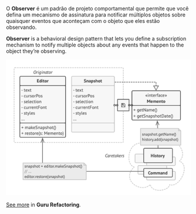 O **Observer** é um padrão de projeto comportamental que permite que você defina um mecanismo de assinatura para notificar múltiplos objetos sobre quaisquer eventos que aconteçam com o objeto que eles estão observando.

**Observer** is a behavioral design pattern that lets you define a subscription mechanism to notify multiple objects about any events that happen to the object they’re observing.

<p align="center">
  <img src="./pattern.png">
</p>

[See more](https://refactoring.guru/design-patterns/observer) in **Guru Refactoring**.

